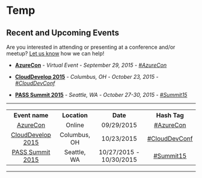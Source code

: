 <properties
	pageTitle="Azure DocumentDB Community & News | Microsoft Azure"
	description="The Azure DocumentDB community is excited to empower every person and every organization on the planet to achieve more. Get involved to build relationships, showcase your work, and sharpen your skills."
	services="documentdb"
	documentationCenter=""
	authors="aliuy"
	manager="johnmac"
	editor="mimig"/>

<tags
	ms.service="documentdb"
	ms.devlang="na"
	ms.topic="article"
	ms.tgt_pltfrm="na"
	ms.workload="data-services"
	ms.date="09/25/2015"
	ms.author="andrl"/>

# Temp

## Recent and Upcoming Events

Are you interested in attending or presenting at a conference and/or meetup? [Let us know](mailto:askdocdb@microsoft.com) how we can help!

* **[AzureCon](https://azure.microsoft.com/en-us/azurecon/)** - *Virtual Event* - *September 29, 2015* - *[#AzureCon](https://twitter.com/hashtag/AzureCon)*

* **[CloudDevelop 2015](http://www.clouddevelop.org/)** - *Columbus, OH* - *October 23, 2015* - *[#CloudDevConf](https://twitter.com/hashtag/CloudDevConf)*

* **[PASS Summit 2015](http://www.sqlpass.org/summit/2015/Home.asp)** - *Seattle, WA* - *October 27-30, 2015* - *[#Summit15](https://twitter.com/hashtag/Summit15)*


<hr/>

<table width="100%" style="text-align:center;border:none">
  <tr>
    <th>Event name</th>
    <th>Location</th>
    <th>Date</th>
    <th>Hash Tag</th>
  </tr>
  <tr>
    <td><a href="https://azure.microsoft.com/en-us/azurecon/">AzureCon</a></td>
    <td>Online</td>
    <td>09/29/2015</td>
    <td><a href="https://twitter.com/hashtag/AzureCon">#AzureCon</a></td>
  </tr>
  <tr>
    <td><a href="http://www.clouddevelop.org/">CloudDevelop 2015</a></td>
    <td>Columbus, OH</td>
    <td>10/23/2015</td>
    <td><a href="https://twitter.com/hashtag/CloudDevConf">#CloudDevConf</a></td>
  </tr>
  <tr>
    <td><a href="http://www.sqlpass.org/summit/2015/Home.aspx">PASS Summit 2015</a></td>
    <td>Seattle, WA</td>
    <td>10/27/2015 - 10/30/2015</td>
    <td><a href="https://twitter.com/hashtag/Summit15">#Summit15</a></td>
  </tr>
</table>

<hr/>
